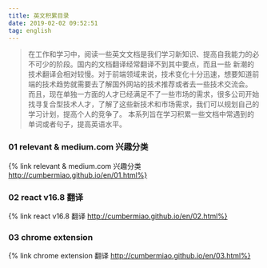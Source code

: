 ```yaml
---
title: 英文积累目录
date: 2019-02-02 09:52:51
tag: english
---
```

> 在工作和学习中，阅读一些英文文档是我们学习新知识、提高自我能力的必不可少的阶段。国内的文档翻译经常翻译不到其中要点，而且一些
新潮的技术翻译会相对较慢。对于前端领域来说，技术变化十分迅速，想要知道前端的技术趋势就需要去了解国外网站的技术推荐或者去一些技术交流会。
而且，现在单独一方面的人才已经满足不了一些市场的需求，很多公司开始找寻复合型技术人才，了解了这些新技术和市场需求，我们可以规划自己的学习计划，提高个人的竞争了。
本系列旨在学习积累一些文档中常遇到的单词或者句子，提高英语水平。

### 01 relevant & medium.com 兴趣分类
{% link relevant & medium.com 兴趣分类 http://cumbermiao.github.io/en/01.html%}

### 02 react v16.8 翻译
{%  link react v16.8 翻译 http://cumbermiao.github.io/en/02.html%}

### 03 chrome extension
{%  link chrome extension 翻译 http://cumbermiao.github.io/en/03.html%}